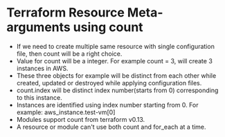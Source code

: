 # Terraform Resource Meta-arguments using count
- If we need to create multiple same resource with single configuration file, then count will be a right choice.
- Value for count will be a integer. For example count = 3, will create 3 instances in AWS.
- These three objects for example will be distinct from each other while created, updated or destroyed while applying configuration files.
- count.index will be distinct index number(starts from 0) corresponding to this instance.
- Instances are identified using index number starting from 0. For example: aws_instance.test-vm[0]
- Modules support count from terraform v0.13.
- A resource or module can't use both count and for_each at a time.
